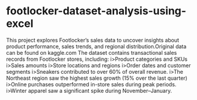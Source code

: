 # footlocker-dataset-analysis-using-excel
This project explores Footlocker’s sales data to uncover insights about product performance, sales trends, and regional distribution.Original data can be found on kaggle.com
The dataset contains transactional sales records from Footlocker stores, including:
        i>Product categories and SKUs
        i>Sales amounts
        i>Store locations and regions
        i>Order dates and customer segments
        i>Sneakers contributed to over 60% of overall revenue.
        i>The Northeast region saw the highest sales growth (15% over the last quarter)
        i>Online purchases outperformed in-store sales during peak periods.
        i>Winter apparel saw a significant spike during November–January.

     
